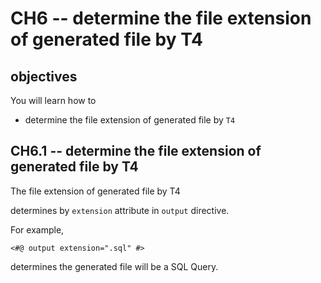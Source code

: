# CH6 -- determine the file extension of generated file by T4
## objectives
You will learn how to

+ determine the file extension of generated file by `T4`

## CH6.1 -- determine the file extension of generated file by T4
The file extension of generated file by T4

determines by `extension` attribute in `output` directive. 

For example,

```
<#@ output extension=".sql" #>
```

determines the generated file will be a SQL Query.
